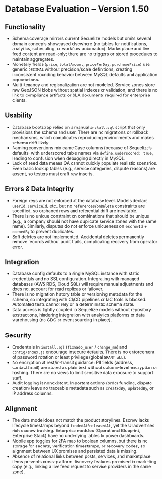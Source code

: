 # Database Evaluation – Version 1.50

## Functionality
- Schema coverage mirrors current Sequelize models but omits several domain concepts showcased elsewhere (no tables for notifications, analytics, scheduling, or workflow automation). Marketplace and live feed content are read-only; there are no triggers or stored procedures to maintain aggregates.
- Monetary fields (`price`, `totalAmount`, `pricePerDay`, `purchasePrice`) use generic `DECIMAL` without precision/scale definitions, creating inconsistent rounding behavior between MySQL defaults and application expectations.
- Multi-tenancy and regionalization are not modeled. Service zones store raw GeoJSON blobs without spatial indexes or validation, and there is no link to compliance artifacts or SLA documents required for enterprise clients.

## Usability
- Database bootstrap relies on a manual `install.sql` script that only provisions the schema and user. There are no migrations or rollback mechanisms, which complicates reproducing environments and makes schema drift likely.
- Naming conventions mix camelCase columns (because of Sequelize’s defaults) with underscored table names via `define.underscored: true`, leading to confusion when debugging directly in MySQL.
- Lack of seed data means QA cannot quickly populate realistic scenarios. Even basic lookup tables (e.g., service categories, dispute reasons) are absent, so testers must craft raw inserts.

## Errors & Data Integrity
- Foreign keys are not enforced at the database level. Models declare `userId`, `serviceId`, etc., but no `references`/`onDelete` constraints are specified, so orphaned rows and referential drift are inevitable.
- There is no unique constraint on combinations that should be unique (e.g., a company should not have duplicate service zones with the same name). Similarly, disputes do not enforce uniqueness on `escrowId` + `openedBy` to prevent duplicates.
- Soft deletes are not implemented. Accidental deletes permanently remove records without audit trails, complicating recovery from operator error.

## Integration
- Database config defaults to a single MySQL instance with static credentials and no SSL configuration. Integrating with managed databases (AWS RDS, Cloud SQL) will require manual adjustments and does not account for read replicas or failover.
- There is no migration history table or versioning metadata for the schema, so integrating with CI/CD pipelines or IaC tools is blocked. Automated tests cannot rely on a deterministic schema state.
- Data access is tightly coupled to Sequelize models without repository abstractions, hindering integration with analytics platforms or data warehousing (no CDC or event sourcing in place).

## Security
- Credentials in `install.sql` (`fixnado_user` / `change_me`) and `config/index.js` encourage insecure defaults. There is no enforcement of password rotation or least privilege (global `GRANT ALL`).
- No encryption at rest/in-transit guidance: PII fields (address, contactEmail) are stored as plain text without column-level encryption or hashing. There are no views to limit sensitive data exposure to support staff.
- Audit logging is nonexistent. Important actions (order funding, dispute creation) leave no traceable metadata such as `createdBy`, `updatedBy`, or IP address columns.

## Alignment
- The data model does not match the product storylines. Escrow lacks lifecycle timestamps beyond `fundedAt`/`releasedAt`, yet the UI advertises rich escrow tracking. Enterprise modules (Operational Blueprint, Enterprise Stack) have no underlying tables to power dashboards.
- Mobile app toggles for 2FA map to boolean columns, but there is no storage for secrets, verification timestamps, or recovery codes, so alignment between UX promises and persisted data is missing.
- Absence of relational links between posts, services, and marketplace items prevents cross-platform discovery features promised in marketing copy (e.g., linking a live feed request to service providers in the same zone).
